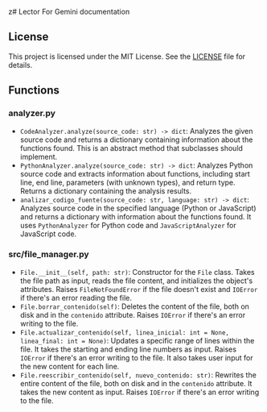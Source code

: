 z# Lector
For Gemini documentation

## License

This project is licensed under the MIT License. See the [LICENSE](LICENSE) file for details.

## Functions

### analyzer.py

*   `CodeAnalyzer.analyze(source_code: str) -> dict`: Analyzes the given source code and returns a dictionary containing information about the functions found. This is an abstract method that subclasses should implement.
*   `PythonAnalyzer.analyze(source_code: str) -> dict`: Analyzes Python source code and extracts information about functions, including start line, end line, parameters (with unknown types), and return type. Returns a dictionary containing the analysis results.
*   `analizar_codigo_fuente(source_code: str, language: str) -> dict`: Analyzes source code in the specified language (Python or JavaScript) and returns a dictionary with information about the functions found. It uses `PythonAnalyzer` for Python code and `JavaScriptAnalyzer` for JavaScript code.

### src/file_manager.py

*   `File.__init__(self, path: str)`: Constructor for the `File` class. Takes the file path as input, reads the file content, and initializes the object's attributes. Raises `FileNotFoundError` if the file doesn't exist and `IOError` if there's an error reading the file.
*   `File.borrar_contenido(self)`: Deletes the content of the file, both on disk and in the `contenido` attribute. Raises `IOError` if there's an error writing to the file.
*   `File.actualizar_contenido(self, linea_inicial: int = None, linea_final: int = None)`: Updates a specific range of lines within the file. It takes the starting and ending line numbers as input. Raises `IOError` if there's an error writing to the file. It also takes user input for the new content for each line.
*   `File.reescribir_contenido(self, nuevo_contenido: str)`: Rewrites the entire content of the file, both on disk and in the `contenido` attribute. It takes the new content as input. Raises `IOError` if there's an error writing to the file.
